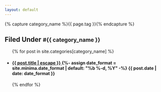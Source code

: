 ```yaml
---
layout: default
---
```


<div class="archive-group" style="position:relative;">
    {% capture category_name %}{{ page.tag }}{% endcapture %}
   
   <h2 class="category-head">Filed Under <small>#{{ category_name }}</small></h2>
   <a name="{{ category_name | slugize }}" style="position:absolute; top: -5px;"></a>
   <ul class="post-list">
    {% for post in site.categories[category_name] %}
   <li>
   <h4>
     <a class="post-link" href="{{ post.url | relative_url }}">
       {{ post.title | escape }}
     </a>  
     {%- assign date_format = site.minima.date_format | default: "%b %-d, %Y" -%} 
     <span class="post-meta">{{ post.date | date: date_format }}</span>
   </h4> 
   </li> 
  {% endfor %}
</div>


